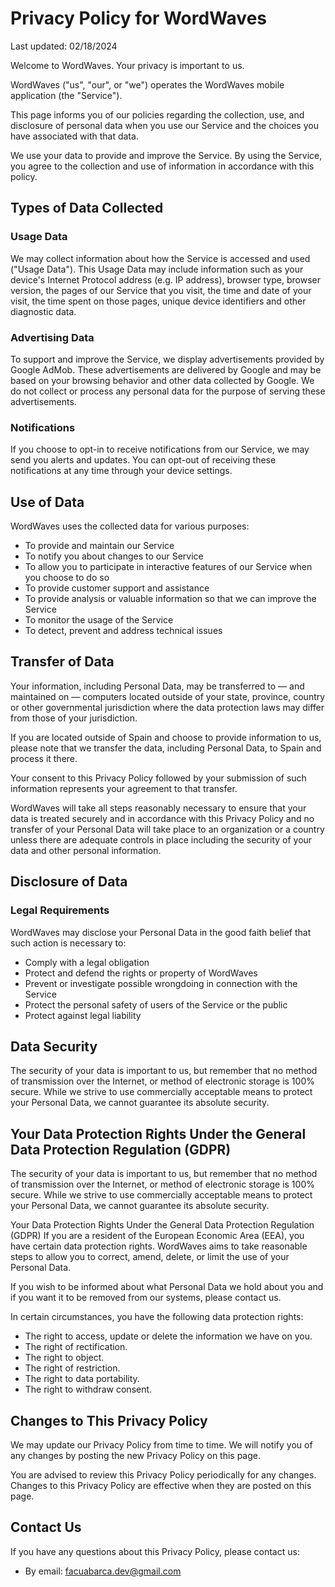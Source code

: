 # Privacy Policy for WordWaves

Last updated: 02/18/2024

Welcome to WordWaves. Your privacy is important to us.

WordWaves ("us", "our", or "we") operates the WordWaves mobile application (the "Service").

This page informs you of our policies regarding the collection, use, and disclosure of personal data when you use our Service and the choices you have associated with that data.

We use your data to provide and improve the Service. By using the Service, you agree to the collection and use of information in accordance with this policy.

## Types of Data Collected

### Usage Data

We may collect information about how the Service is accessed and used ("Usage Data"). This Usage Data may include information such as your device's Internet Protocol address (e.g. IP address), browser type, browser version, the pages of our Service that you visit, the time and date of your visit, the time spent on those pages, unique device identifiers and other diagnostic data.

### Advertising Data

To support and improve the Service, we display advertisements provided by Google AdMob. These advertisements are delivered by Google and may be based on your browsing behavior and other data collected by Google. We do not collect or process any personal data for the purpose of serving these advertisements.

### Notifications

If you choose to opt-in to receive notifications from our Service, we may send you alerts and updates. You can opt-out of receiving these notifications at any time through your device settings.

## Use of Data

WordWaves uses the collected data for various purposes:

- To provide and maintain our Service
- To notify you about changes to our Service
- To allow you to participate in interactive features of our Service when you choose to do so
- To provide customer support and assistance
- To provide analysis or valuable information so that we can improve the Service
- To monitor the usage of the Service
- To detect, prevent and address technical issues

## Transfer of Data

Your information, including Personal Data, may be transferred to — and maintained on — computers located outside of your state, province, country or other governmental jurisdiction where the data protection laws may differ from those of your jurisdiction.

If you are located outside of Spain and choose to provide information to us, please note that we transfer the data, including Personal Data, to Spain and process it there.

Your consent to this Privacy Policy followed by your submission of such information represents your agreement to that transfer.

WordWaves will take all steps reasonably necessary to ensure that your data is treated securely and in accordance with this Privacy Policy and no transfer of your Personal Data will take place to an organization or a country unless there are adequate controls in place including the security of your data and other personal information.

## Disclosure of Data

### Legal Requirements

WordWaves may disclose your Personal Data in the good faith belief that such action is necessary to:

- Comply with a legal obligation
- Protect and defend the rights or property of WordWaves
- Prevent or investigate possible wrongdoing in connection with the Service
- Protect the personal safety of users of the Service or the public
- Protect against legal liability

## Data Security

The security of your data is important to us, but remember that no method of transmission over the Internet, or method of electronic storage is 100% secure. While we strive to use commercially acceptable means to protect your Personal Data, we cannot guarantee its absolute security.

## Your Data Protection Rights Under the General Data Protection Regulation (GDPR)

The security of your data is important to us, but remember that no method of transmission over the Internet, or method of electronic storage is 100% secure. While we strive to use commercially acceptable means to protect your Personal Data, we cannot guarantee its absolute security.

Your Data Protection Rights Under the General Data Protection Regulation (GDPR)
If you are a resident of the European Economic Area (EEA), you have certain data protection rights. WordWaves aims to take reasonable steps to allow you to correct, amend, delete, or limit the use of your Personal Data.

If you wish to be informed about what Personal Data we hold about you and if you want it to be removed from our systems, please contact us.

In certain circumstances, you have the following data protection rights:

- The right to access, update or delete the information we have on you.
- The right of rectification.
- The right to object.
- The right of restriction.
- The right to data portability.
- The right to withdraw consent.

## Changes to This Privacy Policy

We may update our Privacy Policy from time to time. We will notify you of any changes by posting the new Privacy Policy on this page.

You are advised to review this Privacy Policy periodically for any changes. Changes to this Privacy Policy are effective when they are posted on this page.

## Contact Us

If you have any questions about this Privacy Policy, please contact us:

- By email: facuabarca.dev@gmail.com
